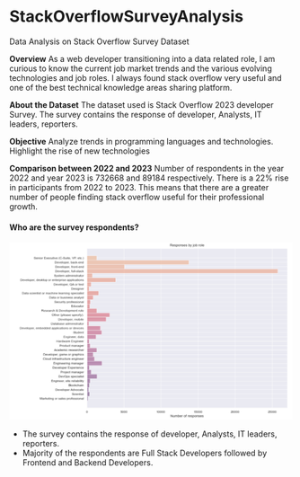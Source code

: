 # StackOverflowSurveyAnalysis
Data Analysis on Stack Overflow Survey Dataset


**Overview**
As a web developer transitioning into a data related role, I am curious to know the current job market trends and the various evolving technologies and job roles. I always found stack overflow very useful and one of the best technical knowledge areas sharing platform.  

**About the Dataset**
The dataset used is Stack Overflow 2023 developer Survey. The survey contains the response of developer, Analysts, IT leaders, reporters.

**Objective**
Analyze trends in programming languages and technologies. Highlight the rise of new technologies

**Comparison between 2022 and 2023**
Number of respondents in the year 2022 and year 2023 is 732668 and 89184 respectively. There is a 22% rise in participants from 2022 to 2023. This means that there are a greater number of people finding stack overflow useful for their professional growth.

#### Who are the survey respondents?
![image](https://github.com/AliyaAzeez/StackOverflowSurveyAnalysis/blob/main/visualizations/jobType.png)

- The survey contains the response of developer, Analysts, IT leaders, reporters.
- Majority of the respondents are Full Stack Developers followed by  Frontend and Backend Developers.


